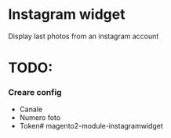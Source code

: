 # Instagram widget #

Display last photos from an instagram account

# TODO: #

### Creare config ###

* Canale
* Numero foto
* Token# magento2-module-instagramwidget
